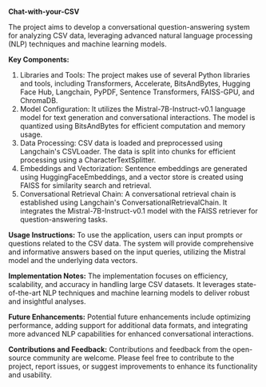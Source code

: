 **Chat-with-your-CSV**

The project aims to develop a conversational question-answering system for analyzing CSV data, leveraging advanced natural language processing (NLP) techniques and machine learning models.

**Key Components:**
1. Libraries and Tools: The project makes use of several Python libraries and tools, including Transformers, Accelerate, BitsAndBytes, Hugging Face Hub, Langchain, PyPDF, Sentence Transformers, FAISS-GPU, and ChromaDB.
2. Model Configuration: It utilizes the Mistral-7B-Instruct-v0.1 language model for text generation and conversational interactions. The model is quantized using BitsAndBytes for efficient computation and memory usage.
3. Data Processing: CSV data is loaded and preprocessed using Langchain's CSVLoader. The data is split into chunks for efficient processing using a CharacterTextSplitter.
4. Embeddings and Vectorization: Sentence embeddings are generated using HuggingFaceEmbeddings, and a vector store is created using FAISS for similarity search and retrieval.
5. Conversational Retrieval Chain: A conversational retrieval chain is established using Langchain's ConversationalRetrievalChain. It integrates the Mistral-7B-Instruct-v0.1 model with the FAISS retriever for question-answering tasks.
   
**Usage Instructions:**
To use the application, users can input prompts or questions related to the CSV data. The system will provide comprehensive and informative answers based on the input queries, utilizing the Mistral model and the underlying data vectors.

**Implementation Notes:**
The implementation focuses on efficiency, scalability, and accuracy in handling large CSV datasets. It leverages state-of-the-art NLP techniques and machine learning models to deliver robust and insightful analyses.

**Future Enhancements:**
Potential future enhancements include optimizing performance, adding support for additional data formats, and integrating more advanced NLP capabilities for enhanced conversational interactions.

**Contributions and Feedback:**
Contributions and feedback from the open-source community are welcome. Please feel free to contribute to the project, report issues, or suggest improvements to enhance its functionality and usability.
